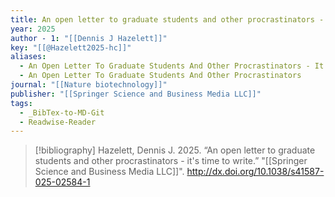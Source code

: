 ```yaml
---
title: An open letter to graduate students and other procrastinators -  it's time to write
year: 2025
author - 1: "[[Dennis J Hazelett]]"
key: "[[@Hazelett2025-hc]]"
aliases:
  - An Open Letter To Graduate Students And Other Procrastinators - It's Time To Write
  - An Open Letter To Graduate Students And Other Procrastinators
journal: "[[Nature biotechnology]]"
publisher: "[[Springer Science and Business Media LLC]]"
tags:
  - _BibTex-to-MD-Git
  - Readwise-Reader
---
```


> [!bibliography]
> Hazelett, Dennis J. 2025. “An open letter to graduate students and other procrastinators -  it's time to write.” "[[Springer Science and Business Media LLC]]". http://dx.doi.org/10.1038/s41587-025-02584-1